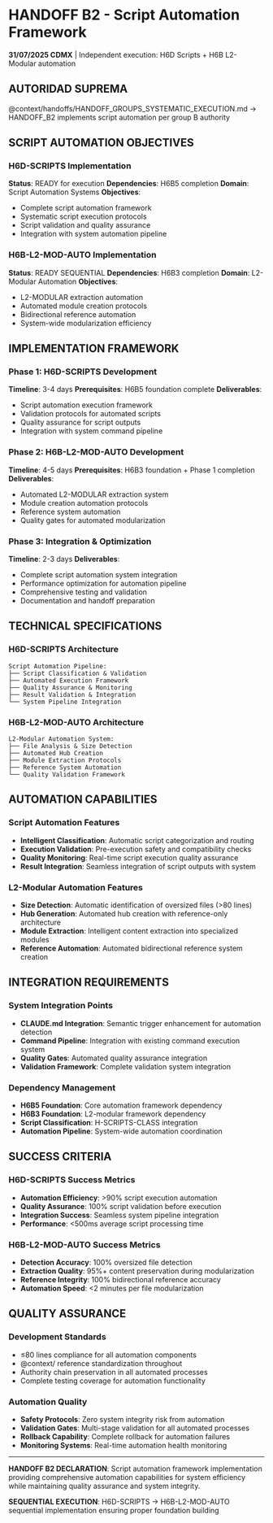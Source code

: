 # HANDOFF B2 - Script Automation Framework

**31/07/2025 CDMX** | Independent execution: H6D Scripts + H6B L2-Modular automation

## AUTORIDAD SUPREMA
@context/handoffs/HANDOFF_GROUPS_SYSTEMATIC_EXECUTION.md → HANDOFF_B2 implements script automation per group B authority

## SCRIPT AUTOMATION OBJECTIVES

### **H6D-SCRIPTS Implementation**
**Status**: READY for execution
**Dependencies**: H6B5 completion
**Domain**: Script Automation Systems
**Objectives**:
- Complete script automation framework
- Systematic script execution protocols
- Script validation and quality assurance
- Integration with system automation pipeline

### **H6B-L2-MOD-AUTO Implementation**
**Status**: READY SEQUENTIAL
**Dependencies**: H6B3 completion
**Domain**: L2-Modular Automation
**Objectives**:
- L2-MODULAR extraction automation
- Automated module creation protocols
- Bidirectional reference automation
- System-wide modularization efficiency

## IMPLEMENTATION FRAMEWORK

### **Phase 1: H6D-SCRIPTS Development**
**Timeline**: 3-4 days
**Prerequisites**: H6B5 foundation complete
**Deliverables**:
- Script automation execution framework
- Validation protocols for automated scripts
- Quality assurance for script outputs
- Integration with system command pipeline

### **Phase 2: H6B-L2-MOD-AUTO Development**
**Timeline**: 4-5 days
**Prerequisites**: H6B3 foundation + Phase 1 completion
**Deliverables**:
- Automated L2-MODULAR extraction system
- Module creation automation protocols
- Reference system automation
- Quality gates for automated modularization

### **Phase 3: Integration & Optimization**
**Timeline**: 2-3 days
**Deliverables**:
- Complete script automation system integration
- Performance optimization for automation pipeline
- Comprehensive testing and validation
- Documentation and handoff preparation

## TECHNICAL SPECIFICATIONS

### **H6D-SCRIPTS Architecture**
```
Script Automation Pipeline:
├── Script Classification & Validation
├── Automated Execution Framework
├── Quality Assurance & Monitoring
├── Result Validation & Integration
└── System Pipeline Integration
```

### **H6B-L2-MOD-AUTO Architecture**
```
L2-Modular Automation System:
├── File Analysis & Size Detection
├── Automated Hub Creation
├── Module Extraction Protocols
├── Reference System Automation
└── Quality Validation Framework
```

## AUTOMATION CAPABILITIES

### **Script Automation Features**
- **Intelligent Classification**: Automatic script categorization and routing
- **Execution Validation**: Pre-execution safety and compatibility checks
- **Quality Monitoring**: Real-time script execution quality assurance
- **Result Integration**: Seamless integration of script outputs with system

### **L2-Modular Automation Features**
- **Size Detection**: Automatic identification of oversized files (>80 lines)
- **Hub Generation**: Automated hub creation with reference-only architecture
- **Module Extraction**: Intelligent content extraction into specialized modules
- **Reference Automation**: Automated bidirectional reference system creation

## INTEGRATION REQUIREMENTS

### **System Integration Points**
- **CLAUDE.md Integration**: Semantic trigger enhancement for automation detection
- **Command Pipeline**: Integration with existing command execution system
- **Quality Gates**: Automated quality assurance integration
- **Validation Framework**: Complete validation system integration

### **Dependency Management**
- **H6B5 Foundation**: Core automation framework dependency
- **H6B3 Foundation**: L2-modular framework dependency
- **Script Classification**: H-SCRIPTS-CLASS integration
- **Automation Pipeline**: System-wide automation coordination

## SUCCESS CRITERIA

### **H6D-SCRIPTS Success Metrics**
- **Automation Efficiency**: >90% script execution automation
- **Quality Assurance**: 100% script validation before execution
- **Integration Success**: Seamless system pipeline integration
- **Performance**: <500ms average script processing time

### **H6B-L2-MOD-AUTO Success Metrics**
- **Detection Accuracy**: 100% oversized file detection
- **Extraction Quality**: 95%+ content preservation during modularization
- **Reference Integrity**: 100% bidirectional reference accuracy
- **Automation Speed**: <2 minutes per file modularization

## QUALITY ASSURANCE

### **Development Standards**
- ≤80 lines compliance for all automation components
- @context/ reference standardization throughout
- Authority chain preservation in all automated processes
- Complete testing coverage for automation functionality

### **Automation Quality**
- **Safety Protocols**: Zero system integrity risk from automation
- **Validation Gates**: Multi-stage validation for all automated processes
- **Rollback Capability**: Complete rollback for automation failures
- **Monitoring Systems**: Real-time automation health monitoring

---

**HANDOFF B2 DECLARATION**: Script automation framework implementation providing comprehensive automation capabilities for system efficiency while maintaining quality assurance and system integrity.

**SEQUENTIAL EXECUTION**: H6D-SCRIPTS → H6B-L2-MOD-AUTO sequential implementation ensuring proper foundation building